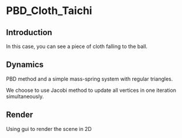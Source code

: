 # PBD_Cloth_Taichi
## Introduction
In this case, you can see a piece of cloth falling to the ball.

## Dynamics
PBD method and a simple mass-spring system with regular triangles.

We choose to use Jacobi method to update all vertices in one iteration simultaneously.

## Render
Using gui to render the scene in 2D

